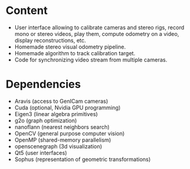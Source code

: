 
Content
=======

* User interface allowing to calibrate cameras and stereo rigs, record mono or stereo videos, play them, compute odometry on a video, display reconstructions, etc.
* Homemade stereo visual odometry pipeline.
* Homemade algorithm to track calibration target.
* Code for synchronizing video stream from multiple cameras.

Dependencies
============

* Aravis (access to GenICam cameras)
* Cuda (optional, Nvidia GPU programming)
* Eigen3 (linear algebra primitives)
* g2o (graph optimization)
* nanoflann (nearest neighbors search)
* OpenCV (general purpose computer vision)
* OpenMP (shared-memory parallelism)
* openscenegraph (3d visualization)
* Qt5 (user interfaces)
* Sophus (representation of geometric transformations)


